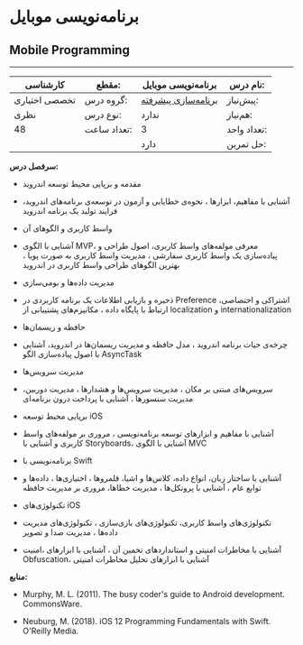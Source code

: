 # برنامه‌نویسی موبایل
## Mobile Programming
_______________________________________________________________________________
| کارشناسی      | مقطع:       | برنامه‌نویسی موبایل                                         | نام درس:    |
| ------------- | ----------- | ----------------------------------------------------------- | ----------- |
| تخصصی اختیاری | گروه درس:   | [برنامه‌سازی پیشرفته](../mandatory/Advanced-Programming.md) | پیش‌نیاز:   |
| نظری          | نوع درس:    | ندارد                                                       | هم‌نیاز:    |
| 48            | تعداد ساعت: | 3                                                           | تعداد واحد: |
|               |             |  دارد                                                       | حل تمرین:   |

**سرفصل درس:**


- مقدمه و برپایی محیط توسعه اندروید 

- آشنایی با مفاهیم، ابزارها ، نحوه‌ی خطایابی و آزمون در توسعه‌ی برنامه‌های اندروید، فرایند تولید یک برنامه اندروید

- ‎واسط کاربری و الگوهای آن‎ 

- آشنایی با الگوی MVP، معرفی مولفه‌های واسط کاربری، اصول طراحی و پیاده‌سازی یک واسط کاربری سفارشی ، مدیریت واسط کاربری به صورت پویا ، بهترین الگوهای  طراحی واسط کاربری در اندروید

- مدیریت داده‌ها و بومی‌سازی 

- ذخیره و بازیابی اطلاعات یک برنامه کاربردی در Preference اشتراکی و اختصاصی، ارتباط با پایگاه داده ، مکانیزم‌های پشتیبانی از localization  و internationalization 

- حافظه و ریسمان‌ها 

- چرخه‌ی حیات برنامه اندروید ، مدل حافظه و مدیریت ریسمان‌ها در اندروید، آشنایی با اصول پیاده‌سازی الگو AsyncTask

- مدیریت سرویس‌ها‎ 

- سرویس‌های مبتنی بر مکان ، مدیریت سرویس‌ها و هشدارها ، مدیریت دوربین، مدیریت سنسورها ، آشنایی با پرداخت درون برنامه‌ای

- برپایی محیط توسعه iOS 

- آشنایی با مفاهیم و ابزارهای توسعه برنامه‌نویسی ، مروری بر مولفه‌های واسط کاربری و آشنایی با Storyboards، آشنایی با الگوی MVC

- برنامه‌نویسی با Swift 

- آشنایی با ساختار زبان، انواع داده‌، کلاس‌ها و اشیا، قلمروها ، اختیاری‌ها ، داده‌ها و توابع عام ، آشنایی با پروتکل‌ها ، مدیریت خطاها، مروری بر مدیریت حافظه

- تکنولوژی‌های iOS 

- تکنولوژی‌های واسط کاربری، تکنولوژی‌های بازی‌سازی ، تکنولوژی‌های مدیریت داده‌ها ، مدیریت صدا و تصویر 


- امنیت‎، آشنایی با مخاطرات امنیتی و استانداردهای تخمین آن ، آشنایی با ابزارهای Obfuscation، آشنایی با ابزارهای تحلیل مخاطرات امنیتی


**منابع:**


- Murphy, M. L. (2011). The busy coder's guide to Android development. CommonsWare.

- Neuburg, M. (2018). iOS 12 Programming Fundamentals with Swift. O'Reilly Media.
